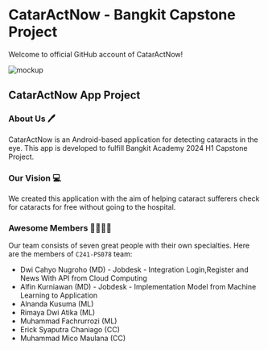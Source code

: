 # CatarActNow - Bangkit Capstone Project

Welcome to official GitHub account of CatarActNow!

![mockup](https://github.com/CAPSTONE-C241-PS078/.github/assets/99121625/52dedcb5-8679-4bb5-b26c-1516b878081a)

## CatarActNow App Project

### About Us 🖊️
CatarActNow is an Android-based application for detecting cataracts in the eye. This app is developed to fulfill Bangkit Academy 2024 H1 Capstone Project.

### Our Vision 💻
We created this application with the aim of helping cataract sufferers check for cataracts for free without going to the hospital.

### Awesome Members 👨‍👩‍👧‍👦
Our team consists of seven great people with their own specialties. Here are the members of `C241-PS078` team:
- Dwi Cahyo Nugroho (MD) - Jobdesk - Integration Login,Register and News With API from Cloud Computing
- Alfin Kurniawan (MD) - Jobdesk - Implementation Model from Machine Learning to Application
- Alnanda Kusuma (ML)
- Rimaya Dwi Atika (ML)
- Muhammad Fachrurrozi (ML)
- Erick Syaputra Chaniago (CC)
- Muhammad Mico Maulana (CC)
